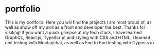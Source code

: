 # portfolio
This is my portfolio! Here you will find the projects I am most proud of, as well as show off my skill as a front end developer the best. Thanks for visiting! If you want a quick glimpse at my tech stack, I have learned GraphQL, React.js, TypeScript and styling with CSS and HTML. I learned unit testing with Mocha/chai, as well as End to End testing with Cypress.io